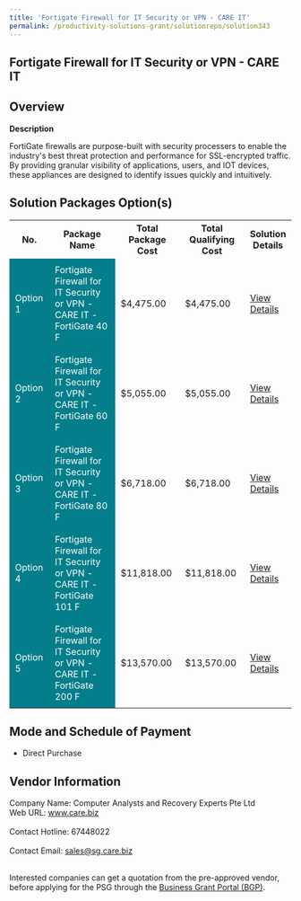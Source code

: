 ```yaml
---
title: 'Fortigate Firewall for IT Security or VPN - CARE IT'
permalink: /productivity-solutions-grant/solutionrepo/solution343
---
```


## Fortigate Firewall for IT Security or VPN - CARE IT

## Overview

**Description**

FortiGate firewalls are purpose-built with security processers to enable the industry's best threat protection and performance for SSL-encrypted traffic. By providing granular visibility of applications, users, and IOT devices, these appliances are designed to identify issues quickly and intuitively.

## Solution Packages Option(s)

<table>
<tr>
<th><b>No.</b></th>
<th><b>Package Name</b></th>
<th><b>Total Package Cost</b></th>
<th><b>Total Qualifying Cost</b></th>
<th><b>Solution Details</b></th>
</tr>
<tr>
<td style='padding: 10px; background-color: #037E8A; color: #FFFFFF;'>Option 1</td>
<td style='padding: 10px; background-color: #037E8A; color: #FFFFFF;'>Fortigate Firewall for IT Security or VPN - CARE IT - FortiGate 40 F</td>
<td style='padding: 10px;'>$4,475.00</td>
<td style='padding: 10px;'>$4,475.00</td>
<td style='padding: 10px;'><a href='/images/psg/Computer_Analysts_20200819_Desensitised_Annex_3_Part_1.pdf' target='_blank'>View Details</a></td>
</tr>
<tr>
<td style='padding: 10px; background-color: #037E8A; color: #FFFFFF;'>Option 2</td>
<td style='padding: 10px; background-color: #037E8A; color: #FFFFFF;'>Fortigate Firewall for IT Security or VPN - CARE IT - FortiGate 60 F</td>
<td style='padding: 10px;'>$5,055.00</td>
<td style='padding: 10px;'>$5,055.00</td>
<td style='padding: 10px;'><a href='/images/psg/Computer_Analysts_20200819_Desensitised_Annex_3_Part_2.pdf' target='_blank'>View Details</a></td>
</tr>
<tr>
<td style='padding: 10px; background-color: #037E8A; color: #FFFFFF;'>Option 3</td>
<td style='padding: 10px; background-color: #037E8A; color: #FFFFFF;'>Fortigate Firewall for IT Security or VPN - CARE IT - FortiGate 80 F</td>
<td style='padding: 10px;'>$6,718.00</td>
<td style='padding: 10px;'>$6,718.00</td>
<td style='padding: 10px;'><a href='/images/psg/Computer_Analysts_20200819_Desensitised_Annex_3_Part_3.pdf' target='_blank'>View Details</a></td>
</tr>
<tr>
<td style='padding: 10px; background-color: #037E8A; color: #FFFFFF;'>Option 4</td>
<td style='padding: 10px; background-color: #037E8A; color: #FFFFFF;'>Fortigate Firewall for IT Security or VPN - CARE IT - FortiGate 101 F</td>
<td style='padding: 10px;'>$11,818.00</td>
<td style='padding: 10px;'>$11,818.00</td>
<td style='padding: 10px;'><a href='/images/psg/Computer_Analysts_20200819_Desensitised_Annex_3_Part_4.pdf' target='_blank'>View Details</a></td>
</tr>
<tr>
<td style='padding: 10px; background-color: #037E8A; color: #FFFFFF;'>Option 5</td>
<td style='padding: 10px; background-color: #037E8A; color: #FFFFFF;'>Fortigate Firewall for IT Security or VPN - CARE IT - FortiGate 200 F</td>
<td style='padding: 10px;'>$13,570.00</td>
<td style='padding: 10px;'>$13,570.00</td>
<td style='padding: 10px;'><a href='/images/psg/Computer_Analysts_20200819_Desensitised_Annex_3_Part_5.pdf' target='_blank'>View Details</a></td>
</tr>
</table>

## Mode and Schedule of Payment

 - Direct Purchase

## Vendor Information

 Company Name: Computer Analysts and Recovery Experts Pte Ltd<br>Web URL: www.care.biz <br><br>Contact Hotline: 67448022 <br><br>Contact Email: sales@sg.care.biz <br><br>

Interested companies can get a quotation from the pre-approved vendor, before applying for the PSG through the <a href='https://www.businessgrants.gov.sg/' target='_blank' rel='noopener'>Business Grant Portal (BGP)</a>.

<script src="/jquery/resize-tables.js"></script>

